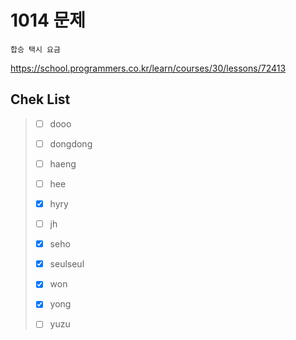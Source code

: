 # 1014 문제

```
합승 택시 요금
```

https://school.programmers.co.kr/learn/courses/30/lessons/72413

## Chek List

> - [ ] dooo
> 
> - [ ] dongdong
> 
> - [ ] haeng
> 
> - [ ] hee
> 
> - [x] hyry
> 
> - [ ] jh
> 
> - [x] seho
> 
> - [x] seulseul
> 
> - [x] won
> 
> - [x] yong
> 
> - [ ] yuzu